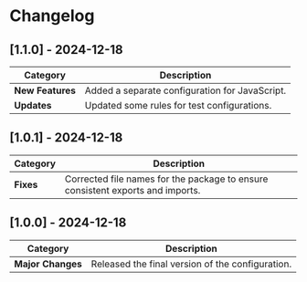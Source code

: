 # Changelog

## [1.1.0] - 2024-12-18

| **Category**     | **Description**                                |
| ---------------- | ---------------------------------------------- |
| **New Features** | Added a separate configuration for JavaScript. |
| **Updates**      | Updated some rules for test configurations.    |

## [1.0.1] - 2024-12-18

| **Category** | **Description**                                                                |
| ------------ | ------------------------------------------------------------------------------ |
| **Fixes**    | Corrected file names for the package to ensure consistent exports and imports. |

## [1.0.0] - 2024-12-18

| **Category**      | **Description**                                  |
| ----------------- | ------------------------------------------------ |
| **Major Changes** | Released the final version of the configuration. |
